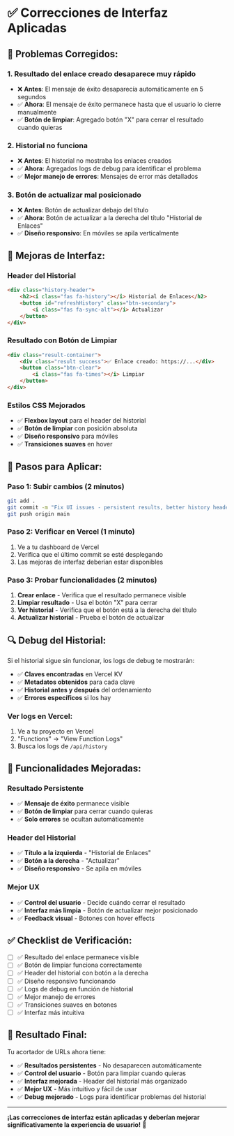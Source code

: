 # ✅ Correcciones de Interfaz Aplicadas

## 🔧 **Problemas Corregidos:**

### **1. Resultado del enlace creado desaparece muy rápido**
- ❌ **Antes**: El mensaje de éxito desaparecía automáticamente en 5 segundos
- ✅ **Ahora**: El mensaje de éxito permanece hasta que el usuario lo cierre manualmente
- ✅ **Botón de limpiar**: Agregado botón "X" para cerrar el resultado cuando quieras

### **2. Historial no funciona**
- ❌ **Antes**: El historial no mostraba los enlaces creados
- ✅ **Ahora**: Agregados logs de debug para identificar el problema
- ✅ **Mejor manejo de errores**: Mensajes de error más detallados

### **3. Botón de actualizar mal posicionado**
- ❌ **Antes**: Botón de actualizar debajo del título
- ✅ **Ahora**: Botón de actualizar a la derecha del título "Historial de Enlaces"
- ✅ **Diseño responsivo**: En móviles se apila verticalmente

## 🎨 **Mejoras de Interfaz:**

### **Header del Historial**
```html
<div class="history-header">
    <h2><i class="fas fa-history"></i> Historial de Enlaces</h2>
    <button id="refreshHistory" class="btn-secondary">
        <i class="fas fa-sync-alt"></i> Actualizar
    </button>
</div>
```

### **Resultado con Botón de Limpiar**
```html
<div class="result-container">
    <div class="result success">✅ Enlace creado: https://...</div>
    <button class="btn-clear">
        <i class="fas fa-times"></i> Limpiar
    </button>
</div>
```

### **Estilos CSS Mejorados**
- ✅ **Flexbox layout** para el header del historial
- ✅ **Botón de limpiar** con posición absoluta
- ✅ **Diseño responsivo** para móviles
- ✅ **Transiciones suaves** en hover

## 🚀 **Pasos para Aplicar:**

### **Paso 1: Subir cambios (2 minutos)**
```bash
git add .
git commit -m "Fix UI issues - persistent results, better history header, clear button"
git push origin main
```

### **Paso 2: Verificar en Vercel (1 minuto)**
1. Ve a tu dashboard de Vercel
2. Verifica que el último commit se esté desplegando
3. Las mejoras de interfaz deberían estar disponibles

### **Paso 3: Probar funcionalidades (2 minutos)**
1. **Crear enlace** - Verifica que el resultado permanece visible
2. **Limpiar resultado** - Usa el botón "X" para cerrar
3. **Ver historial** - Verifica que el botón está a la derecha del título
4. **Actualizar historial** - Prueba el botón de actualizar

## 🔍 **Debug del Historial:**

Si el historial sigue sin funcionar, los logs de debug te mostrarán:
- ✅ **Claves encontradas** en Vercel KV
- ✅ **Metadatos obtenidos** para cada clave
- ✅ **Historial antes y después** del ordenamiento
- ✅ **Errores específicos** si los hay

### **Ver logs en Vercel:**
1. Ve a tu proyecto en Vercel
2. "Functions" → "View Function Logs"
3. Busca los logs de `/api/history`

## 🎯 **Funcionalidades Mejoradas:**

### **Resultado Persistente**
- ✅ **Mensaje de éxito** permanece visible
- ✅ **Botón de limpiar** para cerrar cuando quieras
- ✅ **Solo errores** se ocultan automáticamente

### **Header del Historial**
- ✅ **Título a la izquierda** - "Historial de Enlaces"
- ✅ **Botón a la derecha** - "Actualizar"
- ✅ **Diseño responsivo** - Se apila en móviles

### **Mejor UX**
- ✅ **Control del usuario** - Decide cuándo cerrar el resultado
- ✅ **Interfaz más limpia** - Botón de actualizar mejor posicionado
- ✅ **Feedback visual** - Botones con hover effects

## ✅ **Checklist de Verificación:**

- [ ] ✅ Resultado del enlace permanece visible
- [ ] ✅ Botón de limpiar funciona correctamente
- [ ] ✅ Header del historial con botón a la derecha
- [ ] ✅ Diseño responsivo funcionando
- [ ] ✅ Logs de debug en función de historial
- [ ] ✅ Mejor manejo de errores
- [ ] ✅ Transiciones suaves en botones
- [ ] ✅ Interfaz más intuitiva

## 🎉 **Resultado Final:**

Tu acortador de URLs ahora tiene:
- ✅ **Resultados persistentes** - No desaparecen automáticamente
- ✅ **Control del usuario** - Botón para limpiar cuando quieras
- ✅ **Interfaz mejorada** - Header del historial más organizado
- ✅ **Mejor UX** - Más intuitivo y fácil de usar
- ✅ **Debug mejorado** - Logs para identificar problemas del historial

---

**¡Las correcciones de interfaz están aplicadas y deberían mejorar significativamente la experiencia de usuario!** 🎯
